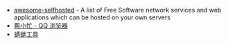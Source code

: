 - [awesome-selfhosted](https://github.com/awesome-selfhosted/awesome-selfhosted#automation) - A list of Free Software network services and web applications which can be hosted on your own servers
- [帮小忙 - QQ 浏览器](https://tool.browser.qq.com/)
- [蜻蜓工具](https://33tool.com/)
